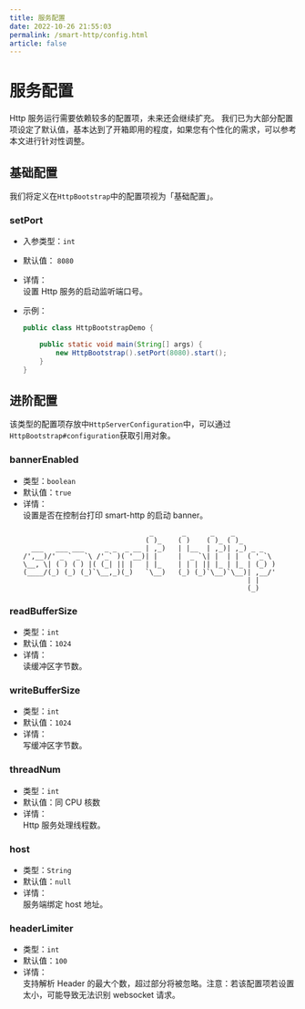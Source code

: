 ```yaml
---
title: 服务配置
date: 2022-10-26 21:55:03
permalink: /smart-http/config.html
article: false
---
```

# 服务配置
Http 服务运行需要依赖较多的配置项，未来还会继续扩充。
我们已为大部分配置项设定了默认值，基本达到了开箱即用的程度，如果您有个性化的需求，可以参考本文进行针对性调整。
## 基础配置
我们将定义在`HttpBootstrap`中的配置项视为「基础配置」。
### setPort
- 入参类型：`int`
- 默认值： `8080`
- 详情：   
  设置 Http 服务的启动监听端口号。
- 示例：
    
  ```java
  public class HttpBootstrapDemo {
  
      public static void main(String[] args) {
          new HttpBootstrap().setPort(8080).start();
      }
  }
  ```

## 进阶配置
该类型的配置项存放中`HttpServerConfiguration`中，可以通过`HttpBootstrap#configuration`获取引用对象。

### bannerEnabled
- 类型：`boolean`
- 默认值：`true`
- 详情：   
  设置是否在控制台打印 smart-http 的启动 banner。
  ```text
                                 _       _      _    _          
                                ( )_    ( )    ( )_ ( )_        
    ___   ___ ___     _ _  _ __ | ,_)   | |__  | ,_)| ,_) _ _   
  /',__)/' _ ` _ `\ /'_` )( '__)| |     |  _ `\| |  | |  ( '_`\
  \__, \| ( ) ( ) |( (_| || |   | |_    | | | || |_ | |_ | (_) )
  (____/(_) (_) (_)`\__,_)(_)   `\__)   (_) (_)`\__)`\__)| ,__/'
                                                         | |    
                                                         (_)
  ```

### readBufferSize
- 类型：`int`
- 默认值：`1024`
- 详情：   
  读缓冲区字节数。

### writeBufferSize
- 类型：`int`
- 默认值：`1024`
- 详情：   
  写缓冲区字节数。

### threadNum
- 类型：`int`
- 默认值：同 CPU 核数
- 详情：   
  Http 服务处理线程数。

### host
- 类型：`String`
- 默认值：`null`
- 详情：   
  服务端绑定 host 地址。
  
### headerLimiter
- 类型：`int`
- 默认值：`100`
- 详情：   
  支持解析 Header 的最大个数，超过部分将被忽略。注意：若该配置项若设置太小，可能导致无法识别 websocket 请求。